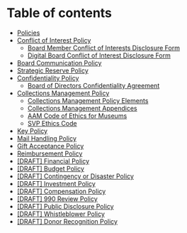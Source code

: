 # Table of contents

* [Policies](README.md)
* [Conflict of Interest Policy](conflict-of-interest-policy.md)
  * [Board Member Conflict of Interests Disclosure Form](conflict-of-interest-policy/board-member-conflict-of-interests-disclosure-form.md)
  * [Digital Board Conflict of Interest Disclosure Form](https://tmdc.cc/board-coi-disclosure?utm_source=gitbook\&utm_medium=link\&utm_campaign=board_handbook)
* [Board Communication Policy](board-communication-policy.md)
* [Strategic Reserve Policy](strategic-reserve-policy.md)
* [Confidentiality Policy](confidentiality-policy/README.md)
  * [Board of Directors Confidentiality Agreement](confidentiality-policy/board-of-directors-confidentiality-agreement.md)
* [Collections Management Policy](collections-management-policy/README.md)
  * [Collections Management Policy Elements](collections-management-policy/collections-management-policy-elements.md)
  * [Collections Management Appendices](collections-management-policy/collections-management-appendices.md)
  * [AAM Code of Ethics for Museums](collections-management-policy/aam-code-of-ethics-for-museums.md)
  * [SVP Ethics Code](collections-management-policy/svp-ethics-code.md)
* [Key Policy](key-policy.md)
* [Mail Handling Policy](mail-handling-policy.md)
* [Gift Acceptance Policy](gift-acceptance-policy.md)
* [Reimbursement Policy](reimbursement-policy.md)
* [\[DRAFT\] Financial Policy](financial-policy.md)
* [\[DRAFT\] Budget Policy](budget-policy.md)
* [\[DRAFT\] Contingency or Disaster Policy](contingency-or-disaster-policy.md)
* [\[DRAFT\] Investment Policy](investment-policy.md)
* [\[DRAFT\] Compensation Policy](draft-compensation-policy.md)
* [\[DRAFT\] 990 Review Policy](draft-990-review-policy.md)
* [\[DRAFT\] Public Disclosure Policy](draft-public-disclosure-policy.md)
* [\[DRAFT\] Whistleblower Policy](draft-whistleblower-policy.md)
* [\[DRAFT\] Donor Recognition Policy](draft-donor-recognition-policy.md)
